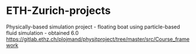 # ETH-Zurich-projects

Physically-based simulation project - floating boat using particle-based fluid simulation - obtained 6.0 https://gitlab.ethz.ch/plojmand/physitproject/tree/master/src/Course_framework
